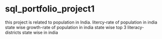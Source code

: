 # sql_portfolio_project1
this project is related to population in India.
litercy-rate of population in india state wise
growth-rate of population in india state wise
top 3 literacy-districts state wise in india
